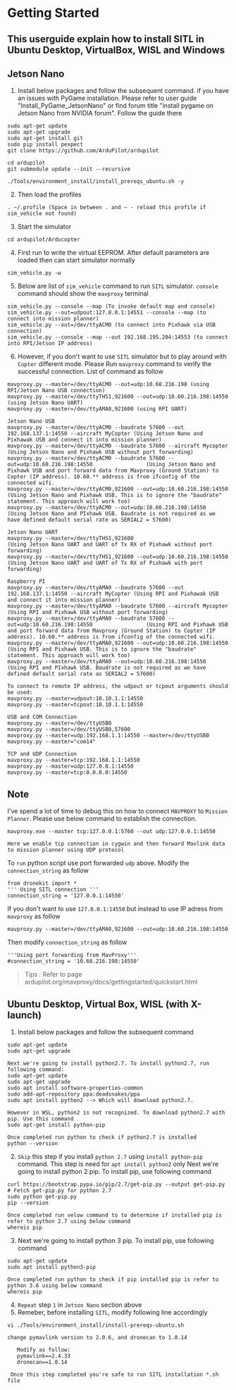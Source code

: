 # Getting Started

## This userguide explain how to install SITL in Ubuntu Desktop, VirtualBox, WISL and Windows

## Jetson Nano

1. Install below packages and follow the subsequent command.
   if you have an issues with PyGame installation. Please refer to user guide "Install_PyGame_JetsonNano" or find forum title "install pygame on Jetson Nano from NVIDIA forum". Follow the guide there

```
sudo apt-get update
sudo apt-get upgrade
sudo apt-get install git
sudo pip install pexpect 
git clone https://github.com/ArduPilot/ardupilot

cd ardupilot
git submodule update --init --recursive

./Tools/environment_install/install_prereqs_ubuntu.sh -y
```

2. Then load the profiles
```
. ~/.profile (Space in between . and ~ - reload this profile if sim_vehicle not found)
```

3. Start the simulator
```
cd ardupilot/Arducopter
```

4. First run to write the virtual EEPROM. After default parameters are loaded then can start simulator normally
```
sim_vehicle.py -w
```

5. Below are list of  `sim_vehicle` command to run `SITL` simulator. `console` command should show the `mavproxy` terminal
```
sim_vehicle.py --console --map (To invoke default map and console)
sim_vehicle.py --out=udpout:127.0.0.1:14551 --console --map (to connect into mission planner)
sim_vehicle.py --out=/dev/ttyACM0 (to connect into Pixhawk via USB connection)
sim_vehicle.py --console --map --out 192.168.195.204:14553 (to connect into RPI/Jetson IP address)
```

6. However, if you don't want to use `SITL` simulator but to play around with `Copter` different mode. Please Run `mavproxy` command to verify the successful connection. List of command as follow
```
mavproxy.py --master=/dev/ttyACM0 --out=udp:10.60.216.198 (using RPI/Jetson Nano USB connection)
mavproxy.py --master=/dev/ttyTHS1,921600 --out=udp:10.60.216.198:14550 (using Jetson Nano UART)
mavproxy.py --master=/dev/ttyAMA0,921600 (using RPI UART)

Jetson Nano USB
mavproxy.py --master=/dev/ttyACM0 --baudrate 57600 --out 192.168.137.1:14550 --aircraft MyCopter (Using Jetson Nano and Pixhawak USB and connect it into mission planner)
mavproxy.py --master=/dev/ttyACM0 --baudrate 57600 --aircraft Mycopter                           (Using Jetson Nano and Pixhawk USB without port forwarding)
mavproxy.py --master=/dev/ttyACM0 --baudrate 57600 --out=udp:10.60.216.198:14550                 (Using Jetson Nano and Pixhawk USB and port forward data from Mavproxy (Ground Station) to Copter (IP address). 10.60.** address is from ifconfig of the connected wifi.
mavproxy.py --master=/dev/ttyACM0,921600 --out=udp:10.60.216.198:14550                           (Using Jetson Nano and Pixhawk USB. This is to ignore the "baudrate" statement. This approach will work too)
mavproxy.py --master=/dev/ttyACM0 --out=udp:10.60.216.198:14550                                  (Using Jetson Nano and PIxhawk USB. Baudrate is not required as we have defined default serial rate as SERIAL2 = 57600)

Jetson Nano UART
mavproxy.py --master=/dev/ttyTHS1,921600                                                         (Using Jetson Nano UART and UART of Tx RX of Pixhawk without port forwarding)
mavproxy.py --master=/dev/ttyTHS1,921600 --out=udp:10.60.216.198:14550                           (Using Jetson Nano UART and UART of Tx RX of Pixhawk with port forwarding)

Raspberry PI
mavproxy.py --master=/dev/ttyAMA0 --baudrate 57600 --out 192.168.137.1:14550 --aircraft MyCopter (Using RPI and Pixhawak USB and connect it into mission planner)
mavproxy.py --master=/dev/ttyAMA0 --baudrate 57600 --aircraft Mycopter                           (Using RPI and Pixhawk USB without port forwarding)
mavproxy.py --master=/dev/ttyAMA0 --baudrate 57600 --out=udp:10.60.216.198:14550                 (Using RPI and Pixhawk USB and port forward data from Mavproxy (Ground Station) to Copter (IP address). 10.60.** address is from ifconfig of the connected wifi.
mavproxy.py --master=/dev/ttyAMA0,921600 --out=udp:10.60.216.198:14550                           (Using RPI and Pixhawk USB. This is to ignore the "baudrate" statement. This approach will work too)
mavproxy.py --master=/dev/ttyAMA0 --out=udp:10.60.216.198:14550                                  (Using RPI and PIxhawk USB. Baudrate is not required as we have defined default serial rate as SERIAL2 = 57600)

To connect to remote IP address, the udpout or tcpout arguments should be used:
mavproxy.py --master=udpout:10.10.1.1:14550
mavproxy.py --master=tcpout:10.10.1.1:14550

USB and COM Connection
mavproxy.py --master=/dev/ttyUSB0
mavproxy.py --master=/dev/ttyUSB0,57600
mavproxy.py --master=udp:192.168.1.1:14550 --master=/dev/ttyUSB0
mavproxy.py --master="com14"

TCP and UDP Connection
mavproxy.py --master=tcp:192.168.1.1:14550
mavproxy.py --master=udp:127.0.0.1:14550
mavproxy.py --master=tcp:0.0.0.0:14550

```

## Note
I've spend a lot of time to debug this on how to connect `MAVPROXY` to `Mission Planner`. Please use below command to establish the connection.
```
mavproxy.exe --master tcp:127.0.0.1:5760 --out udp:127.0.0.1:14550

Here we enable tcp connection in cygwin and then forward Mavlink data to mission planner using UDP protocol
```

To `run` python script use port forwarded `udp` above. Modify the `connection_string` as follow
```
from dronekit import *
''' Using SITL connection '''
connection_string = '127.0.0.1:14550'
```

If you don't want to use `127.0.0.1:14550` but instead to use IP adress from `mavproxy` as follow
```
mavproxy.py --master=/dev/ttyAMA0,921600 --out=udp:10.60.216.198:14550
```

Then modify `connection_string` as follow
```
'''Using port forwarding from MavProxy'''
#connection_string = '10.60.216.198:14550'
```
>Tips : Refer to page ardupilot.org/mavproxy/docs/gettingstarted/quickstart.html

## Ubuntu Desktop, Virtual Box, WISL (with X-launch)

1. Install below packages and follow the subsequent command
```
sudo apt-get update
sudo apt-get upgrade

Next we're going to install python2.7. To install python2.7, run following command:
sudo apt-get update
sudo apt-get upgrade
sudo apt install software-properties-common
sudo add-apt-repository ppa:deadsnakes/ppa
sudo apt install python2 --> Which will download python2.7. 

However in WSL, python2 is not recognized. To download python2.7 with pip. Use this command
sudo apt-get install python-pip
  
Once completed run python to check if python2.7 is installed
python --version
```

2. `Skip` this step if you install `python 2.7` using `install python-pip` command. This step is need for `apt install python2` only
Next we're going to install python 2 pip. To install pip, use following command
```
curl https://bootstrap.pypa.io/pip/2.7/get-pip.py --output get-pip.py # Fetch get-pip.py for python 2.7 
sudo python get-pip.py
pip --version

Once completed run velow command to to determine if installed pip is refer to python 2.7 using below command
whereis pip 
```

3. Next we're going to install python 3 pip. To install pip, use following command
```
sudo apt-get update
sudo apt install python3-pip

Once completed run python to check if pip installed pip is refer to python 3.6 using below command
whereis pip
```

4. `Repeat` step `1` in `Jetson Nano` section above
5.  Remeber, before installing `SITL`, modify following line accordingly
```
vi ./Tools/environment_install/install-prereqs-ubuntu.sh

change pymavlink version to 2.0.6, and dronecan to 1.0.14

   Modify as follow:
   pymavlink==2.4.33
   dronecan==1.0.14
   
 Once this step completed you're safe to run SITL installation *.sh file
```

